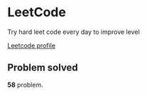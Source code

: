 # LeetCode

Try hard leet code every day to improve level

[ Leetcode profile ](https://leetcode.com/u/orgball2608/)

## Problem solved

**58** problem.
